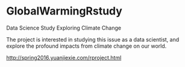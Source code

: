 # GlobalWarmingRstudy
Data Science Study
Exploring Climate Change

The project is interested in studying this issue as a data scientist, and explore the profound impacts from climate change on our world.


http://spring2016.yuanjiexie.com/rproject.html
